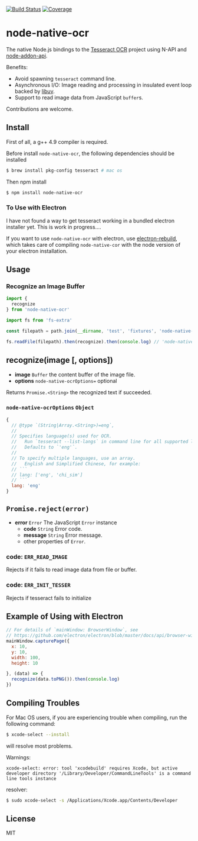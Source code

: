 [![Build Status](https://travis-ci.org/stoefln/node-node-native-ocr.svg?branch=master)](https://travis-ci.org/stoefln/node-node-native-ocr)
[![Coverage](https://codecov.io/gh/stoefln/node-node-native-ocr/branch/master/graph/badge.svg)](https://codecov.io/gh/stoefln/node-node-native-ocr)
<!-- optional appveyor tst
[![Windows Build Status](https://ci.appveyor.com/api/projects/status/github/stoefln/node-node-native-ocr?branch=master&svg=true)](https://ci.appveyor.com/project/stoefln/node-node-native-ocr)
-->
<!-- optional npm version
[![NPM version](https://badge.fury.io/js/node-node-native-ocr.svg)](http://badge.fury.io/js/node-node-native-ocr)
-->
<!-- optional npm downloads
[![npm module downloads per month](http://img.shields.io/npm/dm/node-node-native-ocr.svg)](https://www.npmjs.org/package/node-node-native-ocr)
-->


# node-native-ocr

The native Node.js bindings to the [Tesseract OCR](https://github.com/tesseract-ocr/tesseract) project using N-API and [node-addon-api](https://github.com/nodejs/node-addon-api).

Benefits:
- Avoid spawning `tesseract` command line.  
- Asynchronous I/O: Image reading and processing in insulated event loop backed by [libuv](https://github.com/libuv/libuv).
- Support to read image data from JavaScript `buffer`s.

Contributions are welcome.

## Install

First of all, a g++ 4.9 compiler is required.

Before install `node-native-ocr`, the following dependencies should be installed

```sh
$ brew install pkg-config tesseract # mac os
```

Then npm install

```sh
$ npm install node-native-ocr
```

### To Use with Electron

I have not found a way to get tesseract working in a bundled electron installer yet. This is work in progress....

If you want to use `node-native-ocr` with electron, use [electron-rebuild](https://github.com/electron/electron-rebuild/), which takes care of compiling `node-native-cor` with the node version of your electron installation.


<!--

### The N-API version of `node-native-ocr`

The N-API version of `node-native-ocr` (node-native-ocr@n-api) is and will be remaining experimental before the feature of N-API stabilized in Node.js 8.0 and ported to older Node.js LTS lines ([via](https://medium.com/the-node-js-collection/n-api-next-generation-node-js-apis-for-native-modules-169af5235b06)).

For now, it is recommended to use `node-native-ocr@latest`

-->

## Usage

### Recognize an Image Buffer

```js
import {
  recognize
} from 'node-native-ocr'

import fs from 'fs-extra'

const filepath = path.join(__dirname, 'test', 'fixtures', 'node-native-ocr.jpg')

fs.readFile(filepath).then(recognize).then(console.log) // 'node-native-ocr'
```


## recognize(image [, options])

- **image** `Buffer` the content buffer of the image file.
- **options** `node-native-ocrOptions=` optional

Returns `Promise.<String>` the recognized text if succeeded.

### `node-native-ocrOptions` `Object`


```js
{
  // @type `(String|Array.<String>)=eng`,
  //
  // Specifies language(s) used for OCR.
  //   Run `tesseract --list-langs` in command line for all supported languages.
  //   Defaults to `'eng'`.
  //
  // To specify multiple languages, use an array.
  //   English and Simplified Chinese, for example:
  // ```
  // lang: ['eng', 'chi_sim']
  // ```
  lang: 'eng'
}
```

## `Promise.reject(error)`

- **error** `Error` The JavaScript `Error` instance
  - **code** `String` Error code.
  - **message** `String` Error message.
  - other properties of `Error`.

### code: `ERR_READ_IMAGE`

Rejects if it fails to read image data from file or buffer.

### code: `ERR_INIT_TESSER`

Rejects if tesseract fails to initialize

## Example of Using with Electron

```js
// For details of `mainWindow: BrowserWindow`, see
// https://github.com/electron/electron/blob/master/docs/api/browser-window.md
mainWindow.capturePage({
  x: 10,
  y: 10,
  width: 100,
  height: 10

}, (data) => {
  recognize(data.toPNG()).then(console.log)
})
```

## Compiling Troubles

For Mac OS users, if you are experiencing trouble when compiling, run the following command:

```sh
$ xcode-select --install
```

will resolve most problems.

Warnings:

```
xcode-select: error: tool 'xcodebuild' requires Xcode, but active developer directory '/Library/Developer/CommandLineTools' is a command line tools instance
```

resolver:

```sh
$ sudo xcode-select -s /Applications/Xcode.app/Contents/Developer
```

## License

MIT
